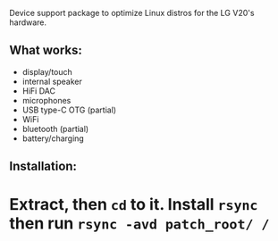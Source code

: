 Device support package to optimize Linux distros for the LG V20's hardware.

## What works:
- display/touch
- internal speaker
- HiFi DAC
- microphones
- USB type-C OTG (partial)
- WiFi
- bluetooth (partial)
- battery/charging

## Installation:
# Extract, then ```cd``` to it. Install ```rsync``` then run ```rsync -avd patch_root/ /```
